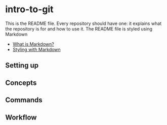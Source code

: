 # intro-to-git
This is the README file. Every repository should have one: it explains what the repository is for and how to use it. The README file is styled using Markdown
* [What is Markdown?](https://en.wikipedia.org/wiki/Markdown)
* [Styling with Markdown](https://guides.github.com/features/mastering-markdown/)

## Setting up 

## Concepts

## Commands

## Workflow
